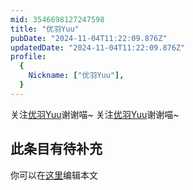 ```yaml
---
mid: 3546698127247598
title: "优羽Yuu"
pubDate: "2024-11-04T11:22:09.876Z"
updatedDate: "2024-11-04T11:22:09.876Z"
profile:
  {
    Nickname: ["优羽Yuu"],
  }
---
```


关注[优羽Yuu](https://space.bilibili.com/3546698127247598)谢谢喵~ 关注[优羽Yuu](https://space.bilibili.com/3546698127247598)谢谢喵~

## 此条目有待补充
你可以在[这里](https://github.com/Yuhanawa/VTuber.ICU/edit/master/src/content/v/优羽Yuu/index.md)编辑本文
